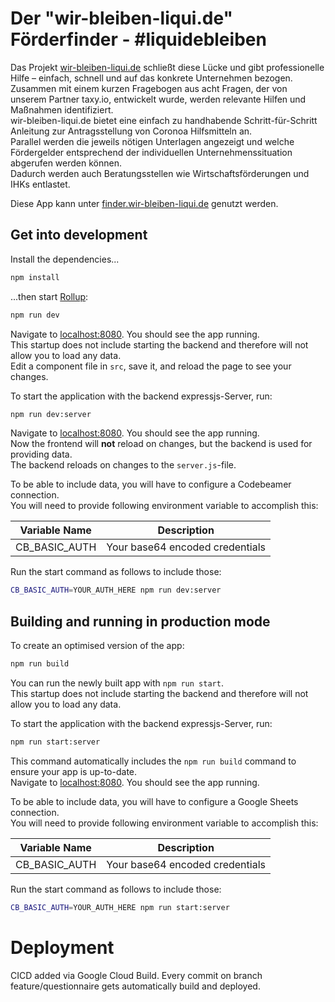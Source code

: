 # Der "wir-bleiben-liqui.de" Förderfinder - #liquidebleiben

Das Projekt [wir-bleiben-liqui.de](https://wir-bleiben-liqui.de) schließt diese Lücke und gibt professionelle Hilfe – einfach, schnell und auf das konkrete Unternehmen bezogen.  
Zusammen mit einem kurzen Fragebogen aus acht Fragen, der von unserem Partner taxy.io, entwickelt wurde, werden relevante Hilfen und Maßnahmen identifiziert.  
wir-bleiben-liqui.de bietet eine einfach zu handhabende Schritt-für-Schritt Anleitung zur Antragsstellung von Coronoa Hilfsmitteln an.  
Parallel werden die jeweils nötigen Unterlagen angezeigt und welche Fördergelder entsprechend der individuellen Unternehmenssituation abgerufen werden können.  
Dadurch werden auch Beratungsstellen wie Wirtschaftsförderungen und IHKs entlastet.

Diese App kann unter [finder.wir-bleiben-liqui.de](https://finder.wir-bleiben-liqui.de) genutzt werden.

## Get into development

Install the dependencies...

```bash
npm install
```

...then start [Rollup](https://rollupjs.org):

```bash
npm run dev
```

Navigate to [localhost:8080](http://localhost:8080). You should see the app running.  
This startup does not include starting the backend and therefore will not allow you to load any data.  
Edit a component file in `src`, save it, and reload the page to see your changes.

To start the application with the backend expressjs-Server, run:

```bash
npm run dev:server
```

Navigate to [localhost:8080](http://localhost:8080). You should see the app running.  
Now the frontend will **not** reload on changes, but the backend is used for providing data.  
The backend reloads on changes to the `server.js`-file.

To be able to include data, you will have to configure a Codebeamer connection.  
You will need to provide following environment variable to accomplish this:

| Variable Name | Description |
|-|-|
| CB_BASIC_AUTH | Your base64 encoded credentials |

Run the start command as follows to include those:

```bash
CB_BASIC_AUTH=YOUR_AUTH_HERE npm run dev:server
```

## Building and running in production mode

To create an optimised version of the app:

```bash
npm run build
```

You can run the newly built app with `npm run start`.  
This startup does not include starting the backend and therefore will not allow you to load any data.

To start the application with the backend expressjs-Server, run:

```bash
npm run start:server
```

This command automatically includes the `npm run build` command to ensure your app is up-to-date.  
Navigate to [localhost:8080](http://localhost:8080). You should see the app running.

To be able to include data, you will have to configure a Google Sheets connection.  
You will need to provide following environment variable to accomplish this:

| Variable Name | Description |
|-|-|
| CB_BASIC_AUTH | Your base64 encoded credentials |

Run the start command as follows to include those:

```bash
CB_BASIC_AUTH=YOUR_AUTH_HERE npm run start:server
```

# Deployment

CICD added via Google Cloud Build. Every commit on branch feature/questionnaire gets
automatically build and deployed.


